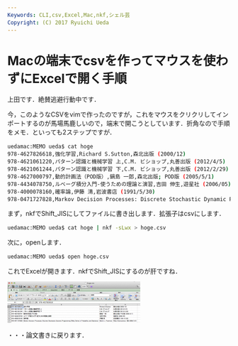 ```yaml
---
Keywords: CLI,csv,Excel,Mac,nkf,シェル芸
Copyright: (C) 2017 Ryuichi Ueda
---
```


# <!--:ja-->Macの端末でcsvを作ってマウスを使わずにExcelで開く手順<!--:-->
<!--:ja-->上田です．絶賛逃避行動中です．

今，このようなCSVをvimで作ったのですが，これをマウスをクリクリしてインポートするのが馬場馬鹿しいので，端末で開こうとしています．折角なので手順をメモ．といっても2ステップですが．

```bash
uedamac:MEMO ueda$ cat hoge
978-4627826618,強化学習,Richard S.Sutton,森北出版 (2000/12)
978-4621061220,パターン認識と機械学習 上,C.M. ビショップ,丸善出版 (2012/4/5)
978-4621061244,パターン認識と機械学習 下,C.M. ビショップ,丸善出版 (2012/2/29)
978-4627000797,動的計画法（POD版）,鍋島 一郎,森北出版; POD版 (2005/5/1)
978-4434078750,ルベーグ積分入門-使うための理論と演習,吉田 伸生,遊星社 (2006/05)
978-4000078160,確率論,伊藤 清,岩波書店 (1991/5/30)
978-0471727828,Markov Decision Processes: Discrete Stochastic Dynamic Programming (Wiley Series in Probability and Statistics),Martin L. Puterman,Wiley-Interscience; 1版 (2005/3/3)
```

まず，nkfでShift_JISにしてファイルに書き出します．拡張子はcsvにします．

```bash
uedamac:MEMO ueda$ cat hoge | nkf -sLwx > hoge.csv
```

次に，openします．

```bash
uedamac:MEMO ueda$ open hoge.csv 
```

これでExcelが開きます．nkfでShift_JISにするのが肝ですね．

<a href="スクリーンショット-2013-11-20-13.01.14.png"><img src="スクリーンショット-2013-11-20-13.01.14-300x93.png" alt="スクリーンショット 2013-11-20 13.01.14" width="300" height="93" class="aligncenter size-medium wp-image-1614" /></a>


・・・論文書きに戻ります．
<!--:-->
